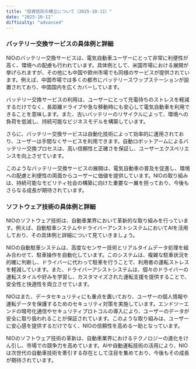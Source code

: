 ```yaml
---
title: "投資信託の積立について（2025-10-11）"
date: "2025-10-11"
difficulty: "advanced"
---
```


### バッテリー交換サービスの具体例と詳細

NIOのバッテリー交換サービスは、電気自動車ユーザーにとって非常に利便性が高く、環境への配慮も行われています。具体例として、米国市場における展開が挙げられますが、その他にも中国や欧州市場でも同様のサービスが提供されています。例えば、中国市場では多くの都市にバッテリースワップステーションが設置されており、中国国内を広くカバーしています。

バッテリー交換サービスの利用は、ユーザーにとって充電待ちのストレスを軽減するだけでなく、長距離ドライブや急な移動時にも安心して電気自動車を利用できることを意味します。また、古いバッテリーのリサイクルによって、環境への負荷を低減し、持続可能なビジネスモデルを構築しています。

さらに、バッテリー交換サービスは自動化技術によって効率的に運用されており、ユーザーは手間なくサービスを利用できます。自動ロボットアームによるバッテリー交換プロセスは、高い信頼性と正確さを保証し、ユーザーエクスペリエンスを向上させています。

このようなバッテリー交換サービスの展開は、電気自動車の普及を促進し、環境への配慮と利便性の両面からユーザーに価値を提供しています。NIOの取り組みは、持続可能なモビリティ社会の構築に向けた重要な一翼を担っており、今後もさらなる成長が期待されています。

### ソフトウェア技術の具体例と詳細

NIOのソフトウェア技術は、自動車業界において革新的な取り組みを行っています。例えば、自動駐車システムやドライバーアシストシステムにおいてAIを活用しており、その具体例と詳細について見ていきましょう。

NIOの自動駐車システムは、高度なセンサー技術とリアルタイムデータ処理を組み合わせて、駐車操作を自動化しています。このシステムは、複雑な駐車状況を的確に判断し、ドライバーに代わって駐車を行うことで、利用者の運転ストレスを軽減しています。また、ドライバーアシストシステムは、個々のドライバーの運転スタイルや好みを学習し、カスタマイズされた運転支援を提供することで、安全性と快適性を両立させています。

NIOはまた、データセキュリティにも重点を置いており、ユーザーの個人情報や運転データを保護するためのセキュリティ対策を実施しています。エンドツーエンドの暗号化通信やセキュリティプロトコルの導入により、ユーザーのデータが安全に取り扱われることが保証されています。このような取り組みは、ユーザーに安心感を提供するだけでなく、NIOの信頼性を高める一助となっています。

NIOのソフトウェア技術の革新は、自動車業界におけるテクノロジーの進化をけん引し、市場での競争力を高めています。AIや自動運転技術の活用により、NIOは次世代の自動車技術を牽引する存在として注目を集めており、今後もその成長が期待されています。
